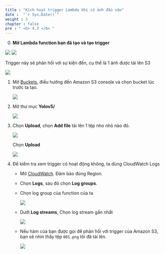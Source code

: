 ```yaml
---
title : "Kích hoạt trigger Lambda khi có ảnh đầu vào"
date :  "`r Sys.Date()`" 
weight : 3
chapter : false
pre : " <b> 4.3 </b> "
---
```


0. **Mở Lambda function bạn đã tạo và tạo trigger**

![](../../images/lambda/trigger1.png)
![](../../images/lambda/trigger2.png)

Trigger này sẽ phản hồi với sự kiện đến, cụ thể là 1 ảnh được tải lên S3

![](../../images/lambda/trigger3.png)


1. Mở [Buckets](https://console.aws.amazon.com/s3/buckets), điều hướng đến Amazon S3 console và chọn bucket lúc trước ta tạo.
    
    ![](../../images/lambda/trigger5.png)


    
2. Mở thư mục **Yolov5/**
    
    ![](../../images/lambda/trigger6.png)

    
3. Chọn **Upload**, chọn **Add file** tải lên 1 tệp nho nhỏ nào đó.
    
    ![](../../images/lambda/trigger7.png)
    
    Chọn **Upload**
    
    ![](../../images/lambda/trigger8.png)

    
4. Để kiểm tra xem trigger có hoạt động không, ta dùng CloudWatch Logs
    
    - Mở [CloudWatch](https://console.aws.amazon.com/cloudwatch/home). Đảm bảo đúng Region.
    
    - Chọn **Logs**, sau đó chọn **Log groups**.
    - Chọn log group của function của ta
        
        ![](../../images/lambda/trigger10.png)
        
    - Dưới **Log streams**, Chọn log stream gần nhất
        
        ![](../../images/lambda/trigger9.png)
        
    - Nếu hàm của bạn được gọi để phản hồi với trigger của Amazon S3, bạn sẽ nhìn thấy tệp `001.png` tôi đã tải lên.
        
        ![](../../images/lambda/trigger11.png)
        
